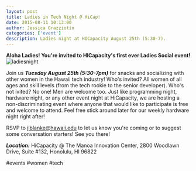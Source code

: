 ```yaml
---
layout: post
title: Ladies in Tech Night @ HiCap!
date: 2015-08-11 10:13:00
author: Jessica Grazziotin
categories: ['event']
description: Ladies night at HICapacity August 25th (5:30-7).  
---
```


__Aloha Ladies! You're invited to HICapacity's first ever Ladies Social event!__
![ladiesnight](http://pwrfwd.net/wp-content/uploads/2013/09/ladiesnight.jpg)

Join us ___Tuesday August 25th (5:30-7pm)___ for snacks and socializing with other women in the Hawaii tech industry!
Who's invited? All women of all ages and skill levels (from the tech rookie to the senior developer). Who's not ivited? No one! Men are welcome too. Just like programming night, hardware night, or any other event night at HiCapacity, we are hosting a non-discriminating event where anyone that would like to participate is free and welcome to attend. Feel free stick around later for our weekly hardware night right after!

RSVP to <a href="mailto:jlblanke@hawaii.edu">jlblanke@hawaii.edu</a> to let us know you're coming or to suggest some conversation starters! See you there!

___Location:___ HiCapacity @ The Manoa Innovation Center, 2800 Woodlawn Drive, Suite #132, Honolulu, HI 96822

\#events \#women \#tech
